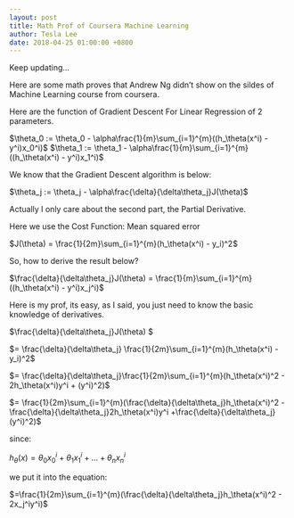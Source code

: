 ```yaml
---
layout: post
title: Math Prof of Coursera Machine Learning
author: Tesla Lee
date: 2018-04-25 01:00:00 +0800
---
```

Keep updating...

<!---->
Here are some math proves that Andrew Ng didn’t show on the sildes of Machine Learning course from coursera.

Here are the function of Gradient Descent For Linear Regression of 2 parameters.

$\theta_0 := \theta_0 - \alpha\frac{1}{m}\sum_{i=1}^{m}((h_\theta(x^i) - y^i)x_0^i)$
$\theta_1 := \theta_1 - \alpha\frac{1}{m}\sum_{i=1}^{m}((h_\theta(x^i) - y^i)x_1^i)$

We know that the Gradient Descent algorithm is below:

$\theta_j := \theta_j - \alpha\frac{\delta}{\delta\theta_j}J(\theta)$

Actually I only care about the second part, the Partial Derivative.

Here we use the Cost Function: Mean squared error

$J(\theta) = \frac{1}{2m}\sum_{i=1}^{m}(h_\theta(x^i) - y_i)^2$

So, how to derive the result below?

$\frac{\delta}{\delta\theta_j}J(\theta) = \frac{1}{m}\sum_{i=1}^{m}((h_\theta(x^i) - y^i)x_j^i)$

Here is my prof, its easy, as I said, you just need to know the basic knowledge of derivatives.

$\frac{\delta}{\delta\theta_j}J(\theta) $

$= \frac{\delta}{\delta\theta_j} \frac{1}{2m}\sum_{i=1}^{m}(h_\theta(x^i) - y_i)^2$

$= \frac{\delta}{\delta\theta_j}\frac{1}{2m}\sum_{i=1}^{m}(h_\theta(x^i)^2 - 2h_\theta(x^i)y^i + (y^i)^2)$

$= \frac{1}{2m}\sum_{i=1}^{m}(\frac{\delta}{\delta\theta_j}h_\theta(x^i)^2 - \frac{\delta}{\delta\theta_j}2h_\theta(x^i)y^i +\frac{\delta}{\delta\theta_j} (y^i)^2)$

since:

$h_\theta(x) = \theta_0x_0^i + \theta_1x_1^i+...+\theta_nx_n^i$

we put it into the equation:

$=\frac{1}{2m}\sum_{i=1}^{m}(\frac{\delta}{\delta\theta_j}h_\theta(x^i)^2 - 2x_j^iy^i)$
